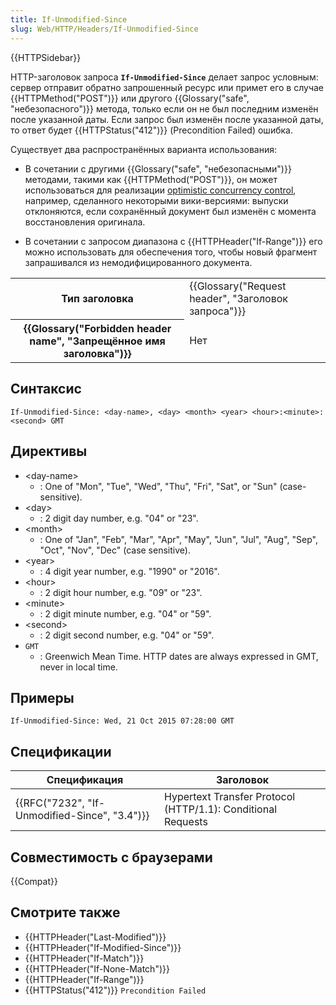 ```yaml
---
title: If-Unmodified-Since
slug: Web/HTTP/Headers/If-Unmodified-Since
---
```


{{HTTPSidebar}}

HTTP-заголовок запроса **`If-Unmodified-Since`** делает запрос условным: сервер отправит обратно запрошенный ресурс или примет его в случае {{HTTPMethod("POST")}} или другого {{Glossary("safe", "небезопасного")}} метода, только если он не был последним изменён после указанной даты. Если запрос был изменён после указанной даты, то ответ будет {{HTTPStatus("412")}} (Precondition Failed) ошибка.

Существует два распространённых варианта использования:

- В сочетании с другими {{Glossary("safe", "небезопасными")}} методами, такими как {{HTTPMethod("POST")}}, он может использоваться для реализации [optimistic concurrency control](https://en.wikipedia.org/wiki/Optimistic_concurrency_control), например, сделанного некоторыми вики-версиями: выпуски отклоняются, если сохранённый документ был изменён с момента восстановления оригинала.

<!---->

- В сочетании с запросом диапазона с {{HTTPHeader("If-Range")}} его можно использовать для обеспечения того, чтобы новый фрагмент запрашивался из немодифицированного документа.

<table class="properties">
  <tbody>
    <tr>
      <th scope="row">Тип заголовка</th>
      <td>
        {{Glossary("Request header", "Заголовок запроса")}}
      </td>
    </tr>
    <tr>
      <th scope="row">
        {{Glossary("Forbidden header name", "Запрещённое имя заголовка")}}
      </th>
      <td>Нет</td>
    </tr>
  </tbody>
</table>

## Синтаксис

```
If-Unmodified-Since: <day-name>, <day> <month> <year> <hour>:<minute>:<second> GMT
```

## Директивы

- \<day-name>
  - : One of "Mon", "Tue", "Wed", "Thu", "Fri", "Sat", or "Sun" (case-sensitive).
- \<day>
  - : 2 digit day number, e.g. "04" or "23".
- \<month>
  - : One of "Jan", "Feb", "Mar", "Apr", "May", "Jun", "Jul", "Aug", "Sep", "Oct", "Nov", "Dec" (case sensitive).
- \<year>
  - : 4 digit year number, e.g. "1990" or "2016".
- \<hour>
  - : 2 digit hour number, e.g. "09" or "23".
- \<minute>
  - : 2 digit minute number, e.g. "04" or "59".
- \<second>
  - : 2 digit second number, e.g. "04" or "59".
- `GMT`
  - : Greenwich Mean Time. HTTP dates are always expressed in GMT, never in local time.

## Примеры

```
If-Unmodified-Since: Wed, 21 Oct 2015 07:28:00 GMT
```

## Спецификации

| Спецификация                                                 | Заголовок                                                    |
| ------------------------------------------------------------ | ------------------------------------------------------------ |
| {{RFC("7232", "If-Unmodified-Since", "3.4")}} | Hypertext Transfer Protocol (HTTP/1.1): Conditional Requests |

## Совместимость с браузерами

{{Compat}}

## Смотрите также

- {{HTTPHeader("Last-Modified")}}
- {{HTTPHeader("If-Modified-Since")}}
- {{HTTPHeader("If-Match")}}
- {{HTTPHeader("If-None-Match")}}
- {{HTTPHeader("If-Range")}}
- {{HTTPStatus("412")}} `Precondition Failed`
